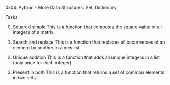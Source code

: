 0x04. Python - More Data Structures: Set, Dictionary

Tasks

0. Squared simple
This is a function that computes the square value of all integers of a matrix.

1. Search and replace
This is a function that replaces all occurrences of an element by another in a new list.

2. Unique addition
This is a function that adds all unique integers in a list (only once for each integer).

3. Present in both
This is a function that returns a set of common elements in two sets.
